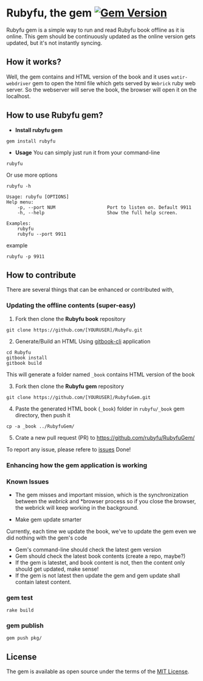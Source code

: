 # Rubyfu, the gem [![Gem Version](https://badge.fury.io/rb/rubyfu.svg)](https://badge.fury.io/rb/rubyfu)
Rubyfu gem is a simple way to run and read Rubyfu book offline as it is online. This gem should be continuously updated as the online version gets updated, but it's not instantly syncing.

## How it works?
Well, the gem contains and HTML version of the book and it uses `watir-webdriver` gem to open the html file which gets served by `Webrick` ruby web server. So the webserver will serve the book, the browser will open it on the localhost.

## How to use Rubyfu gem?

- **Install rubyfu gem**

```
gem install rubyfu
```

- **Usage**
You can simply just run it from your command-line
```
rubyfu
```

Or use more options 
```
rubyfu -h

Usage: rubyfu [OPTIONS]
Help menu:
    -p, --port NUM                   Port to listen on. Default 9911
    -h, --help                       Show the full help screen.

Examples:
    rubyfu
    rubyfu --port 9911
```

example

```
rubyfu -p 9911
```

## How to contribute
There are several things that can be enhanced or contributed with,
### Updating the offline contents (super-easy)

1. Fork then clone the **Rubyfu book** repository

```
git clone https://github.com/[YOURUSER]/RubyFu.git
```

2. Generate/Build an HTML
Using [gitbook-cli](https://github.com/GitbookIO/gitbook-cli) application

```
cd Rubyfu
gitbook install
gitbook build 
```
This will generate a folder named `_book` contains HTML version of the book

3. Fork then clone the **Rubyfu gem** repository

```
git clone https://github.com/[YOURUSER]/RubyfuGem.git
```

4. Paste the generated HTML book (`_book`) folder in `rubyfu/_book` gem directory, then push it

```
cp -a _book ../RubyfuGem/
```

5. Crate a new pull request (PR) to https://github.com/rubyfu/RubyfuGem/

To report any issue, please refere to [issues](https://github.com/rubyfu/RubyfuGem/issues)
Done!

### Enhancing how the gem application is working 


### Known Issues
- The gem misses and important mission, which is the synchronization between the *webrick* and *browser process so if you close the browser, the webrick will keep working in the background.

- Make gem update smarter 

Currently, each time we update the book, we've to update the gem even we did nothing with the gem's code

  - Gem's command-line should check the latest gem version
  - Gem should check the latest book contents (create a repo, maybe?)
  - If the gem is latestet, and book content is not, then the content only should get updated, make sense!
  - If the gem is not latest then update the gem and gem update shall contain latest content.

### gem test

```
rake build
```

### gem publish
```
gem push pkg/
```

## License

The gem is available as open source under the terms of the [MIT License](http://opensource.org/licenses/MIT).

